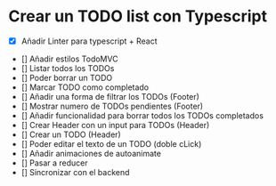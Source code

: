 # Crear un TODO list con Typescript

- [x] Añadir Linter para typescript + React
- [] Añadir estilos TodoMVC
- [] Listar todos los TODOs
- [] Poder borrar un TODO
- [] Marcar TODO como completado
- [] Añadir una forma de filtrar los TODOs (Footer)
- [] Mostrar numero de TODOs pendientes (Footer)
- [] Añadir funcionalidad para borrar todos los TODOs completados
- [] Crear Header con un input para TODOs (Header)
- [] Crear un TODO (Header)
- [] Poder editar el texto de un TODO (doble cLick)
- [] Añadir animaciones de autoanimate
- [] Pasar a reducer
- [] Sincronizar con el backend
